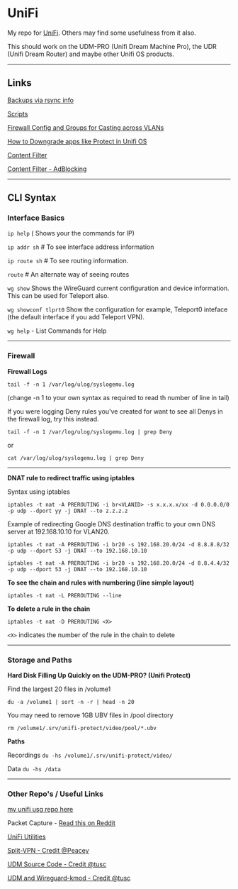 # UniFi

My repo for [UniFi](https://www.ui.com/). Others may find some usefulness from it also.

This should work on the UDM-PRO (Unifi Dream Machine Pro), the UDR (Unifi Dream Router) and maybe other Unifi OS products.

----

## Links

[Backups via rsync info](rsync-backup.md)

[Scripts](/scripts/)

[Firewall Config and Groups for Casting across VLANs](unifi-casting-firewall-rules.md)

[How to Downgrade apps like Protect in Unifi OS](how-to-downgrade-apps.md)

[Content Filter](content-filter.md)

[Content Filter - AdBlocking](content-filtering-ad-blocking.md)

----

## CLI Syntax

### Interface Basics

```ip help``` ( Shows your the commands for IP)

```ip addr sh``` # To see interface address information

```ip route sh``` # To see routing information.

```route``` # An alternate way of seeing routes

```wg show``` Shows the WireGuard current configuration and device information. This can be used for Teleport also.

```wg showconf tlprt0``` Show the configuration for example, Teleport0 inteface (the default interface if you add Teleport VPN).

```wg help``` - List Commands for Help

----

### Firewall

<b> Firewall Logs </b>

```tail -f -n 1 /var/log/ulog/syslogemu.log```

(change -n 1 to your own syntax as required to read th number of line in tail) 


If you were logging Deny rules you've created for want to see all Denys in the firewall log, try this instead.

```tail -f -n 1 /var/log/ulog/syslogemu.log | grep Deny``` 

or

```cat /var/log/ulog/syslogemu.log | grep Deny```

----

<b>DNAT rule to redirect traffic using iptables </b>

Syntax using iptables

```iptables -t nat -A PREROUTING -i br<VLANID> -s x.x.x.x/xx -d 0.0.0.0/0 -p udp --dport yy -j DNAT --to z.z.z.z```

Example of redirecting Google DNS destination traffic to your own DNS server at 192.168.10.10 for VLAN20.

```iptables -t nat -A PREROUTING -i br20 -s 192.168.20.0/24 -d 8.8.8.8/32 -p udp --dport 53 -j DNAT --to 192.168.10.10```

```iptables -t nat -A PREROUTING -i br20 -s 192.168.20.0/24 -d 8.8.4.4/32 -p udp --dport 53 -j DNAT --to 192.168.10.10```


<b>To see the chain and rules with numbering (line simple layout) </b>

```` iptables -t nat -L PREROUTING --line ````

<b>To delete a rule in the chain </b>

````iptables -t nat -D PREROUTING <X>````

```<X>``` indicates the number of the rule in the chain to delete

----

### Storage and Paths

<b> Hard Disk Filling Up Quickly on the UDM-PRO? (Unifi Protect) </b>

Find the largest 20 files in /volume1

```` du -a /volume1 | sort -n -r | head -n 20 ````

You may need to remove 1GB UBV files in /pool directory

```` rm /volume1/.srv/unifi-protect/video/pool/*.ubv ````

<b> Paths </b>

Recordings
```du -hs /volume1/.srv/unifi-protect/video/```

Data
```du -hs /data```

----

### Other Repo's / Useful Links

[my unifi usg repo here](https://github.com/SystemJargon/unifi-usg)

Packet Capture - [Read this on Reddit](https://www.reddit.com/r/Ubiquiti/comments/ho19aw/capturing_udm_pro_wan_traffic_directly_into/)

[UniFi Utilities](https://github.com/unifi-utilities)

[Split-VPN - Credit @Peacey](https://github.com/peacey/split-vpn)

[UDM Source Code - Credit @tusc](https://github.com/tusc/UDM-source-code)

[UDM and Wireguard-kmod - Credit @tusc](https://github.com/tusc/wireguard-kmod)


